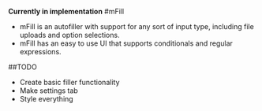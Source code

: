 **Currently in implementation**
#mFill
* mFill is an autofiller with support for any sort of input type, including file uploads and option selections.
* mFill has an easy to use UI that supports conditionals and regular expressions.

##TODO
* Create basic filler functionality
* Make settings tab
* Style everything
